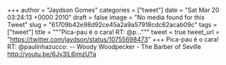 
+++
author = "Jaydson Gomes"
categories = ["tweet"]
date = "Sat Mar 20 03:24:13 +0000 2010"
draft = false
image = "No media found for this Tweet"
slug = "61709b42e98d92ce45a2a9a57918cdc62acab09c"
tags = ["tweet"]
title = """Pica-pau é o cara! RT: @p..."""
tweet = true
tweet_url = "https://twitter.com/jaydson/status/10755698473"
+++
Pica-pau é o cara! RT: @paulinhazucco: -- Woody Woodpecker - The Barber of Seville http://youtu.be/6Jv3lL6imzU?a
